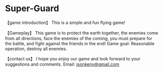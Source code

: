 # Super-Guard
【game introduction】
This is a simple and fun flying game!


【Gameplay】
This game is to protect the earth together, the enemies come from all directions, face the enemies of the coming, you must prepare for the battle, and fight against the friends in the end! Game goal: Reasonable operation, destroy all enemies.


【contact us】
I hope you enjoy our game and look forward to your suggestions and comments.
Email: jsonkeny@gmail.com
